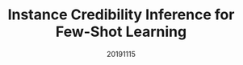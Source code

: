 ---
title: "Instance Credibility Inference for Few-Shot Learning"
date: 20191115
category: "vision"
author_list: "Yikai Wang, Chengming Xu, Chen Liu, Li Zhang, Yanwei Fu"
pub_in: "CVPR 2020"
pdf_url: "https://arxiv.org/abs/2003.11853"
code_url: "https://github.com/Yikai-Wang/ICI-FSL"
img_path1: "ICI.png"
img_path2: "ICI.png"
---